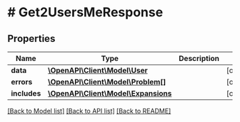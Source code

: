 # # Get2UsersMeResponse

## Properties

Name | Type | Description | Notes
------------ | ------------- | ------------- | -------------
**data** | [**\OpenAPI\Client\Model\User**](User.md) |  | [optional]
**errors** | [**\OpenAPI\Client\Model\Problem[]**](Problem.md) |  | [optional]
**includes** | [**\OpenAPI\Client\Model\Expansions**](Expansions.md) |  | [optional]

[[Back to Model list]](../../README.md#models) [[Back to API list]](../../README.md#endpoints) [[Back to README]](../../README.md)
